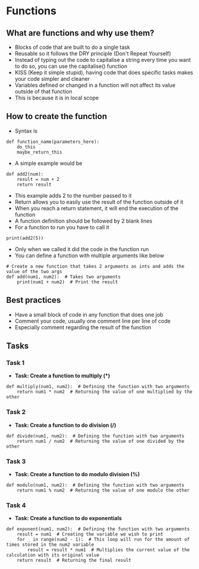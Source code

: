 # Functions
## What are functions and why use them?
- Blocks of code that are built to do a single task
- Reusable so it follows the DRY principle (Don't Repeat Yourself)
- Instead of typing out the code to capitalise a string every time you want to do so, you can use the capitalise() function
- KISS (Keep it simple stupid), having code that does specific tasks makes your code simpler and cleaner
- Variables defined or changed in a function will not affect its value outside of that function
- This is because it is in local scope
## How to create the function
- Syntax is
```
def function_name(parameters_here):
    do_this
    maybe_return_this
```
- A simple example would be
```
def add2(num):
    result = num + 2
    return result
```
- This example adds 2 to the number passed to it
- Return allows you to easily use the result of the function outside of it
- When you reach a return statement, it will end the execution of the function
- A function definition should be followed by 2 blank lines
- For a function to run you have to call it
```
print(add2(5))
```
- Only when we called it did the code in the function run
- You can define a function with multiple arguments like below
```
# Create a new function that takes 2 arguments as ints and adds the value of the two args
def add(num1, num2):  # Takes two arguments
    print(num1 + num2)  # Print the result
```
## Best practices
- Have a small block of code in any function that does one job
- Comment your code, usually one comment line per line of code
- Especially comment regarding the result of the function
## Tasks
### Task 1
- **Task: Create a function to multiply (\*)**
```
def multiply(num1, num2):  # Defining the function with two arguments
    return num1 * num2  # Returning the value of one multiplied by the other
```
### Task 2
- **Task: Create a function to do division (/)**
```
def divide(num1, num2):  # Defining the function with two arguments
    return num1 / num2  # Returning the value of one divided by the other
```
### Task 3
- **Task: Create a function to do modulo division (%)**
```
def modulo(num1, num2):  # Defining the function with two arguments
    return num1 % num2  # Returning the value of one modulo the other
```
### Task 4
- **Task: Create a function to do exponentials**
```
def exponent(num1, num2):  # Defining the function with two arguments
    result = num1  # Creating the variable we wish to print
    for _ in range(num2 - 1):  # This loop will run for the amount of times stored in the num2 variable
        result = result * num1  # Multiplies the current value of the calculation with its original value
    return result  # Returning the final result
```
